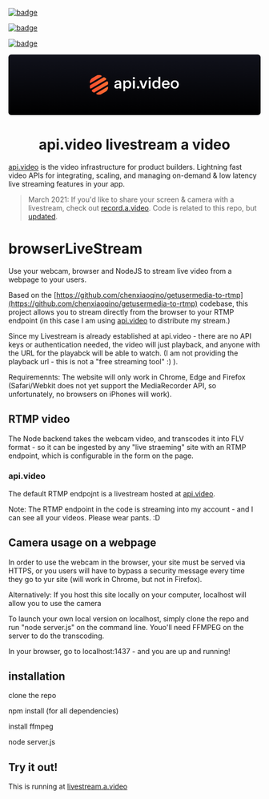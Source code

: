 [![badge](https://img.shields.io/twitter/follow/api_video?style=social)](https://twitter.com/intent/follow?screen_name=api_video)

[![badge](https://img.shields.io/github/stars/apivideo/browserLiveStream?style=social)](https://github.com/apivideo/browserLiveStream)

[![badge](https://img.shields.io/discourse/topics?server=https%3A%2F%2Fcommunity.api.video)](https://community.api.video)

![](https://github.com/apivideo/API_OAS_file/blob/master/apivideo_banner.png)


<h1 align="center">api.video livestream a video</h1>

[api.video](https://api.video) is the video infrastructure for product builders. Lightning fast video APIs for integrating, scaling, and managing on-demand & low latency live streaming features in your app.


> March 2021:  If you'd like to share your screen & camera with a livestream, check out [record.a.video](https://record.a.video).  Code is related to this repo, but [updated](https://github.com/dougsillars/recordavideo).

# browserLiveStream
Use your webcam, browser and NodeJS to stream live video from a webpage to your users.

Based on the [https://github.com/chenxiaoqino/getusermedia-to-rtmp](https://github.com/chenxiaoqino/getusermedia-to-rtmp) codebase, 
this project allows you to stream directly from the browser to your RTMP endpoint (in this case I am using [api.video](https://api.video) to distribute my stream.)

Since my Livestream is already established at api.video - there are no API keys or authentication needed, the video will just playback, and anyone with the URL for the playabck will be able to watch.  (I am not providing the playback url - this is not a "free streaming tool" :) ).

Requiremennts:  The website will only work in Chrome, Edge and Firefox (Safari/Webkit does not yet support the MediaRecorder API, so unfortunately, no browsers on iPhones will work).

## RTMP video
 The Node backend takes the webcam video, and transcodes it into FLV format - so it can be ingested by any "live straeming" site with an RTMP endpoint, which is configurable in the form on the page.

### api.video

The default RTMP endpojnt is a livestream hosted at [api.video](https://api.video).  

Note: The RTMP endpoint in the code is streaming into my account - and I can see all your videos. Please wear pants. :D

## Camera usage on a webpage

In order to use the webcam in the browser, your site must be served via HTTPS, or you users will have to bypass a security message every time they go to yur site (will work in Chrome, but not in Firefox).  

Alternatively: If you host this site locally on your computer, localhost will allow you to use the camera

To launch your own local version on localhost, simply clone the repo and run "node server.js" on the command line. Youo'll need FFMPEG on the server to do the transcoding. 

In your browser, go to  localhost:1437 - and you are up and running!


## installation

clone the repo

npm install (for all dependencies)

install ffmpeg

node server.js

## Try it out!
This is running at [livestream.a.video](https://livestream.a.video)
